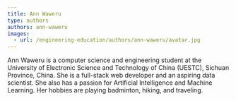 ```yaml
---
title: Ann Waweru
type: authors
authors: ann-waweru
images:
  - url: /engineering-education/authors/ann-waweru/avatar.jpg 
---
```

Ann Waweru is a computer science and engineering student at the University of Electronic Science and Technology of China (UESTC), Sichuan Province, China. She is a full-stack web developer and an aspiring data scientist. She also has a passion for Artificial Intelligence and Machine Learning. Her hobbies are playing badminton, hiking, and traveling.

